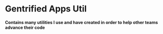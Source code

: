 # Gentrified Apps Util

#### Contains many utilities I use and have created in order to help other teams advance their code
